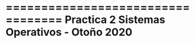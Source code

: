 ==================================
Practica 2 
Sistemas Operativos - Otoño 2020
==================================